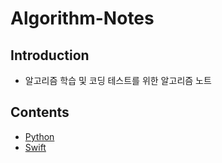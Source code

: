 # Algorithm-Notes

## Introduction

* 알고리즘 학습 및 코딩 테스트를 위한 알고리즘 노트

## Contents

* [Python](https://github.com/taek0622/Algorithm-Notes/blob/main/Python/Python.md)
* [Swift](https://github.com/taek0622/Algorithm-Notes/blob/main/Swift/Swift.md)

